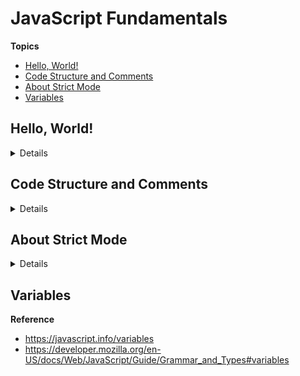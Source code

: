 # JavaScript Fundamentals

**Topics**
- [Hello, World!](#hello-world)
- [Code Structure and Comments](#code-structure-and-comments)
- [About Strict Mode](#about-strict-mode)
- [Variables](#variables)

## Hello, World!
<details>

**References**
- https://javascript.info/hello-world

The simplest way to create a Hello World script is to use the `<script>` tag:

```HTML,JavaScript
<!DOCTYPE html>
<html>
  <body>
    <p>Before the script...</p>
    
    <script>
      alert( 'Hello, world!');
    </script>

    <p>...After the script.</p>
  </body>
</html>
```

This prints out the following message:

&emsp;![](img/1-1.png)

Alternatively, you can place the code `alert ('Hello, world!")` in a separate file and reference it:

```HTML
<!DOCTYPE html>
<html>
  <body>
    <p>Before the script...</p>
    
    <script src="assets/script.js"></script>

    <p>...After the script.</p>
  </body>
</html>
```
</details>

## Code Structure and Comments
<details>

**Reference**
- https://javascript.info/structure

### Statements
Statements are typically written on separate lines to make the code more readable. Semicolons may be omitted in most cases where a line break exists:

```JavaScript
alert('Hello')
alert('World')
```
In most cases a newline implies a semicolon, but there are cases where a newline doesn't mean a semicolon:
```JavaScript
alert(3 +
1
+ 2);
```
In the code above, JavaScript understands the "+" indicates an incomplete expression, and does not apply a semicolon. However, there are situations where JavaScript fails to assume a semicolon where it is really needed, so the **authors recommend putting semicolons between statements even if they are separated by newlines**.

### Comments
**Reference**
- https://developer.mozilla.org/en-US/docs/Web/JavaScript/Guide/Grammar_and_Types#comments

One-line comments start with two forward slash characters `//`:
```JavaScript
// This comment occupies a line of its own
alert (Hello);
```

Multiline comments start w/ a forward slash and an asterisk `/*` and end with an asterisk and a forward slash `*/`:
```JavaScript
/* An example with two messages.
This is a multiline comment.
*/
alert('Hello');
```
</details>

## About Strict Mode
<details>

**Reference**
- https://javascript.info/strict-mode
- https://developer.mozilla.org/en-US/docs/Web/JavaScript/Reference/Strict_mode

You may see scripts that start with the directive `use strict`. This directive enables new modifications to JavaScript introduced by the [ECMAScript 5 (ES5)](https://262.ecma-international.org/5.1/) language specification.

When you add `"use strict"` to a script, you're telling the script to behave the "modern" way. You can add this directive at the beginning of the script or at the beginning of a function. Once you add it, there's no way to cancel or deactivate it -- once you enter strict mode, there's no going back.

Strict mode doesn't run in the developer console by default, and sometimes you'll get incorrect results when using `use strict`. 

JavaScript classes and modules uses strict mode automatically, so you generally don't need to use the `use script` directive. 
</details>

## Variables
**Reference**
- https://javascript.info/variables
- https://developer.mozilla.org/en-US/docs/Web/JavaScript/Guide/Grammar_and_Types#variables
